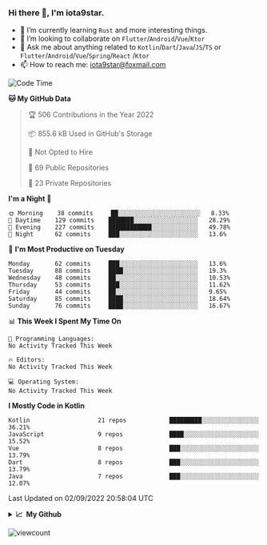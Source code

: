 ### Hi there 👋, I'm iota9star.

- 🌱 I’m currently learning `Rust` and more interesting things.
- 👯 I’m looking to collaborate on `Flutter`/`Android`/`Vue`/`Ktor`
- 💬 Ask me about anything related to `Kotlin`/`Dart`/`Java`/`JS`/`TS` or `Flutter`/`Android`/`Vue`/`Spring`/`React`
  /`Ktor`
- 📫 How to reach me: [iota9star@foxmail.com](iota9star@foxmail.com)



<!--START_SECTION:waka-->
![Code Time](http://img.shields.io/badge/Code%20Time-3%2C090%20hrs%2054%20mins-blue)

**🐱 My GitHub Data** 

> 🏆 506 Contributions in the Year 2022
 > 
> 📦 855.6 kB Used in GitHub's Storage 
 > 
> 🚫 Not Opted to Hire
 > 
> 📜 69 Public Repositories 
 > 
> 🔑 23 Private Repositories  
 > 
**I'm a Night 🦉** 

```text
🌞 Morning    38 commits     ██░░░░░░░░░░░░░░░░░░░░░░░   8.33% 
🌆 Daytime    129 commits    ███████░░░░░░░░░░░░░░░░░░   28.29% 
🌃 Evening    227 commits    ████████████░░░░░░░░░░░░░   49.78% 
🌙 Night      62 commits     ███░░░░░░░░░░░░░░░░░░░░░░   13.6%

```
📅 **I'm Most Productive on Tuesday** 

```text
Monday       62 commits     ███░░░░░░░░░░░░░░░░░░░░░░   13.6% 
Tuesday      88 commits     ████░░░░░░░░░░░░░░░░░░░░░   19.3% 
Wednesday    48 commits     ██░░░░░░░░░░░░░░░░░░░░░░░   10.53% 
Thursday     53 commits     ███░░░░░░░░░░░░░░░░░░░░░░   11.62% 
Friday       44 commits     ██░░░░░░░░░░░░░░░░░░░░░░░   9.65% 
Saturday     85 commits     ████░░░░░░░░░░░░░░░░░░░░░   18.64% 
Sunday       76 commits     ████░░░░░░░░░░░░░░░░░░░░░   16.67%

```


📊 **This Week I Spent My Time On** 

```text
💬 Programming Languages: 
No Activity Tracked This Week

🔥 Editors: 
No Activity Tracked This Week

💻 Operating System: 
No Activity Tracked This Week

```

**I Mostly Code in Kotlin** 

```text
Kotlin                   21 repos            █████████░░░░░░░░░░░░░░░░   36.21% 
JavaScript               9 repos             ████░░░░░░░░░░░░░░░░░░░░░   15.52% 
Vue                      8 repos             ███░░░░░░░░░░░░░░░░░░░░░░   13.79% 
Dart                     8 repos             ███░░░░░░░░░░░░░░░░░░░░░░   13.79% 
Java                     7 repos             ███░░░░░░░░░░░░░░░░░░░░░░   12.07%

```



 Last Updated on 02/09/2022 20:58:04 UTC
<!--END_SECTION:waka-->

<details>
  <summary><b>📈&nbsp;&nbsp;My Github</b></summary>
  <br>
  <img src='https://github-profile-trophy.vercel.app/?username=iota9star'>
  <img src='https://bad-apple-github-readme.vercel.app/api?show_bg=1&username=iota9star&hide_title=true'>
  <img src='http://cr-skills-chart-widget.azurewebsites.net/api/api?username=iota9star'>
</details>


![viewcount](https://count.getloli.com/get/@iota9star?theme=rule34)
